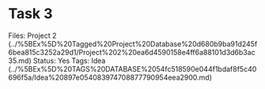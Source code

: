 # Task 3

Files: Project 2 (../%5BEx%5D%20Tagged%20Project%20Database%20d680b9ba91d245f6bea815c3252a29d1/Project%202%20ea6d4590158e4ff6a88101d3d6b3ac35.md)
Status: Yes
Tags: Idea (../%5BEx%5D%20TAGS%20DATABASE%2054fc518590e044f1bdaf8f5c40696f5a/Idea%20897e054083974708877790954eea2900.md)